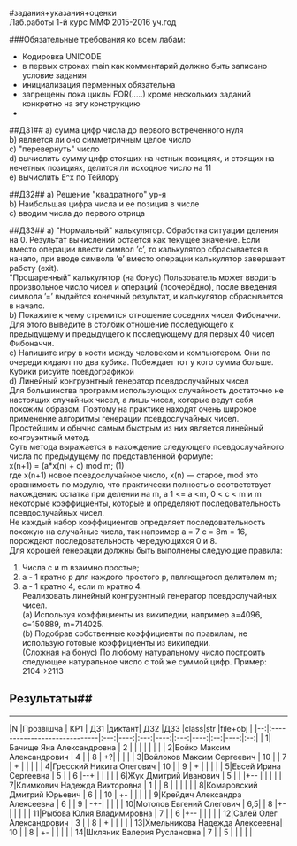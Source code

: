 #задания+указания+оценки  
Лаб.работы 1-й курс ММФ 2015-2016 уч.год

###Обязательные требования ко всем лабам:
* Кодировка UNICODE   
* в первых строках main как комментарий должно быть записано условие задания   
* инициализация перменных обязательна  
* запрещены пока циклы FOR(.....) кроме нескольких заданий конкретно на эту конструкцию  
* 

##ДЗ1##
a) сумма цифр числа до первого встреченного нуля  
b) является ли оно симметричным целое число   
c) "перевернуть" число  
d) вычислить сумму цифр стоящих на четных позициях, и стоящих на нечетных позициях, делится ли исходное число на 11  
e) вычислить E^x по Тейлору  

##ДЗ2##
a) Решение "квадратного" ур-я  
b) Наибольшая цифра числа и ее позиция в числе  
c) вводим числа до первого отрица  

##ДЗ3##
a) "Нормальный" калькулятор. Обработка ситуации деления на 0. Результат вычислений остается как текущее значение. Если вместо операции ввести символ ’c’, то калькулятор сбрасывается в начало, при вводе символа ’e’ вместо операции калькулятор завершает работу (exit).   
"Прошаренный" калькулятор (на бонус) Пользователь может вводить произвольное число чисел и операций (поочерёдно), после введения символа ’=’ выдаётся конечный результат, и калькулятор сбрасывается в начало.  
b) Покажите к чему стремится отношение соседних чисел Фибоначчи. Для этого выведите в столбик отношение последующего к предыдущему и предыдущего к последующему для первых 40 чисел Фибоначчи.  
c) Напишите игру в кости между человеком и компьютером. Они по очереди кидают по два кубика. Побеждает тот у кого сумма больше. Кубики рисуйте псевдографикой  
d) Линейный конгруэнтный генератор псевдослучайных чисел  
Для большинства программ использующих случайность достаточно не настоящих случайных чисел, а лишь чисел, которые ведут себя похожим образом. Поэтому на практике находят очень широкое применение алгоритмы генерации псевдослучайных чисел. Простейшим и обычно самым быстрым из них является линейный конгруэнтный метод.  
Суть метода выражается в нахождение следующего псевдослучайного числа по предыдущему по представленной формуле:  
x(n+1) = (a*x(n) + c) mod m; (1)  
где x(n+1) новое псевдослучайное число, x(n) — старое, mod это сравнимость по модулю, что практически полностью соответствует нахождению остатка при делении на m, а 1 <= a <m, 0 < c < m и m некоторые коэффициенты, которые и определяют последовательность
псевдослучайных чисел.  
Не каждый набор коэффициентов определяет последовательность похожую на случайные числа, так например a = 7 c = 8m = 16, порождают последовательность чередующихся 0 и 8.  
Для хорошей генерации должны быть выполнены следующие правила:  
1. Числа c и m взаимно простые;  
2. a - 1 кратно p для каждого простого p, являющегося делителем m;  
3. a - 1 кратно 4, если m кратно 4.  
Реализовать линейный конгруэнтный генератор псевдослучайных чисел.  
(a) Используя коэффициенты из википедии, например a=4096, c=150889, m=714025.  
(b) Подобрав собственные коэффициенты по правилам, не использую готовые коэффициенты из википедии.  
(Сложная на бонус) По любому натуральному число построить следующее натуральное число с той же суммой цифр. Пример: 2104->2113


## Результаты##
--------------------------------------
|N  |Прозвішча                     | КР1 | ДЗ1 |диктант| ДЗ2 |ДЗ3 |class|str |file+obj  |
|--:|:-----------------------------|:---:|----:|:---:|----:|:---:|----:|:--:|----:|:--:|
|  1|Бачище Яна Александровна      |  2  |     |     |     |    |     |    |
|  2|Бойко Максим Александрович    |  4  |     |  8  |   +?|    |     |    |
|  3|Войлоков Максим Сергеевич     |  10 |     |  7   |  +  |    |     |    |
|  4|Гресский Никита Олегович      |  10 |     |  9  |  +  |    |     |    |
|  5|Евсей Ирина Сергеевна         |  5  |     |  6  |--+  |    |     |    |
|  6|Жук Дмитрий Иванович          |  5  |     |     |+--  |    |     |    |
|  7|Климкович Надежда Викторовна  |  1  |     |  8  |     |    |     |    |
|  8|Комаровский Дмитрий Юрьевич   |  6  |     |  10 |  +- |    |     |    |
|  9|Крейдич Александра Алексеевна |  6  |     |  9  | -+-|    |     |    |
| 10|Мотолов Евгений Олегович      |  6,5|     |  8  |+-   |    |     |    | 
| 11|Рыбова Юлия Владимировна      |  7  |     |  6  |+--  |    |     |    |
| 12|Салей Олег Александрович      |  3  |     |  8  |  +  |    |     |    |
| 13|Хмельникова Надежда Алексеевна|  10 |     |  8  | +-   |    |     |    |
| 14|Шкляник Валерия Руслановна    |  7  |     |  5  |     |    |     |    |
